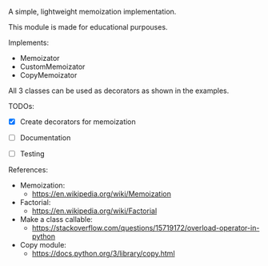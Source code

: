 A simple, lightweight memoization implementation.

This module is made for educational purpouses.

Implements:

- Memoizator
- CustomMemoizator
- CopyMemoizator

All 3 classes can be used as decorators as shown in the examples.

TODOs:

- [X] Create decorators for memoization
- [ ] Documentation
- [ ] Testing


References:
- Memoization:
    - https://en.wikipedia.org/wiki/Memoization
- Factorial:
    - https://en.wikipedia.org/wiki/Factorial
- Make a class callable:
    - https://stackoverflow.com/questions/15719172/overload-operator-in-python
- Copy module:
    - https://docs.python.org/3/library/copy.html

